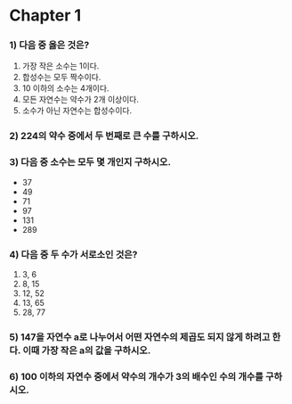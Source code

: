 # Chapter 1

### 1) 다음 중 옳은 것은?
1. 가장 작은 소수는 1이다.
2. 합성수는 모두 짝수이다.
3. 10 이하의 소수는 4개이다.
4. 모든 자연수는 약수가 2개 이상이다.
5. 소수가 아닌 자연수는 합성수이다.

### 2) 224의 약수 중에서 두 번째로 큰 수를 구하시오.

### 3) 다음 중 소수는 모두 몇 개인지 구하시오.
- 37
- 49
- 71
- 97
- 131
- 289

### 4) 다음 중 두 수가 서로소인 것은?
1. 3, 6
2. 8, 15
3. 12, 52
4. 13, 65
5. 28, 77

### 5) 147을 자연수 a로 나누어서 어떤 자연수의 제곱도 되지 않게 하려고 한다. 이때 가장 작은 a의 값을 구하시오.

### 6) 100 이하의 자연수 중에서 약수의 개수가 3의 배수인 수의 개수를 구하시오.
